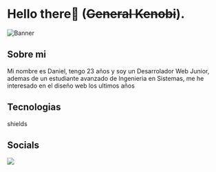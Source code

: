 # Hello there👋 (~~General Kenobi~~).
![Banner](https://user-images.githubusercontent.com/83776673/130269668-2f85a29e-b59c-4814-a5ea-bce8479eab57.png)
 
## Sobre mi
<p> Mi nombre es Daniel, tengo 23 años y soy un Desarrolador Web Junior, ademas de un estudiante avanzado de Ingenieria en Sistemas, me he interesado en el diseño web los ultimos años</p>

## Tecnologias
<p> shields</p>

## Socials
 
![](https://img.shields.io/badge/Instagram-E4405F?style=for-the-badge&logo=instagram&logoColor=white)











<!--
**Dunglita/Dunglita** is a ✨ _special_ ✨ repository because its `README.md` (this file) appears on your GitHub profile.
-->

